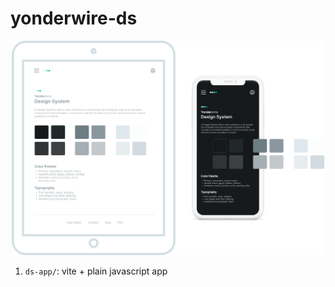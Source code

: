 # yonderwire-ds
<center>
  <img src="images/logo-3.svg" width="500">
</center>

1. `ds-app/`: vite + plain javascript app
